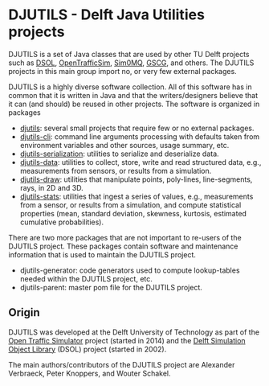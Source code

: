 # DJUTILS - Delft Java Utilities projects

DJUTILS is a set of Java classes that are used by other TU Delft projects such as [DSOL](https://simulation.tudelft.nl/dsol/manual/), [OpenTrafficSim](https://opentrafficsim.org/docs/latest/), [Sim0MQ](https://sim0mq.org/), [GSCG](https://gscg.org/), and others. The DJUTILS projects in this main group import no, or very few external packages.

DJUTILS is a highly diverse software collection. All of this software has in common that it is written in Java and that the writers/designers believe that it can (and should) be reused in other projects. The software is organized in packages

* [djutils](https://djutils.org/manual/djutils-project): several small projects that require few or no external packages.
* [djutils-cli](https://djutils.org/manual/cli-package): command line arguments processing with defaults taken from environment variables and other sources, usage summary, etc.
* [djutils-serialization](https://djutils.org/manual/djutils-serialization): utilities to serialize and deserialize data.
* [djutils-data](https://djutils.org/manual/djutils-data-project): utilities to collect, store, write and read structured data, e.g., measurements from sensors, or results from a simulation.
* [djutils-draw](https://djutils.org/manual/djutils-draw-project): utilities that manipulate points, poly-lines, line-segments, rays, in 2D and 3D.
* [djutils-stats](https://djutils.org/manual/djutils-stats-project): utilities that ingest a series of values, e.g., measurements from a sensor, or results from a simulation, and compute statistical properties (mean, standard deviation, skewness, kurtosis, estimated cumulative probabilities).

There are two more packages that are not important to re-users of the DJUTILS project. These packages contain software and maintenance information that is used to maintain the DJUTILS project.

* djutils-generator: code generators used to compute lookup-tables needed within the DJUTILS project, etc.
* djutils-parent: master pom file for the DJUTILS project.


## Origin

DJUTILS was developed at the Delft University of Technology as part of the [Open Traffic Simulator](https://opentrafficsim.org/docs/latest/) project (started in 2014) and the [Delft Simulation Object Library](https://simulation.tudelft.nl/dsol/manual/) (DSOL) project (started in 2002).

The main authors/contributors of the DJUTILS project are Alexander Verbraeck, Peter Knoppers, and Wouter Schakel.